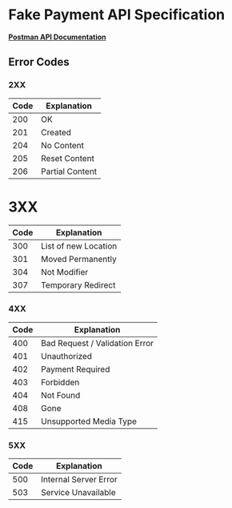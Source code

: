 # Fake Payment API Specification

<!-- readme header  -->
<div align="center">
  <p align="left">
    <a href=""><strong>Postman API Documentation</strong></a>
  </p>
</div>

## Error Codes

### 2XX

| Code        | Explanation                            |
|-------------|----------------------------------------|
| 200         | OK                                     |
| 201         | Created                                |
| 204         | No Content                             |
| 205         | Reset Content                          |
| 206         | Partial Content                        |

# 3XX

| Code        | Explanation                            |
|-------------|----------------------------------------|
| 300         | List of new Location                   |
| 301         | Moved Permanently                      |
| 304         | Not Modifier                           |
| 307         | Temporary Redirect                     |

### 4XX

| Code        | Explanation                            |
|-------------|----------------------------------------|
| 400         | Bad Request / Validation Error         |
| 401         | Unauthorized                           |
| 402         | Payment Required                       |
| 403         | Forbidden                              |
| 404         | Not Found                              |
| 408         | Gone                                   |
| 415         | Unsupported Media Type                 |

### 5XX

| Code        | Explanation                            |
|-------------|----------------------------------------|
| 500         | Internal Server Error                  |
| 503         | Service Unavailable                    |